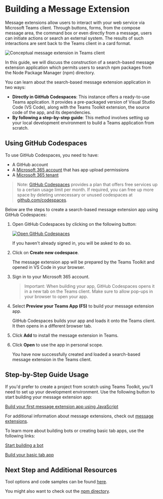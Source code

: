 # Building a Message Extension

Message extensions allow users to interact with your web service via Microsoft Teams client. Through buttons, forms, from the compose message area, the command box or even directly from a message, users can initiate actions or search an external system. The results of such interactions are sent back to the Teams client in a card format.

![Conceptual message extension in Teams client](https://learn.microsoft.com/en-us/microsoftteams/platform/assets/images/get-started/get-started-me.png)

In this guide, we will discuss the construction of a search-based message extension application which permits users to search npm packages from the Node Package Manager (npm) directory.

You can learn about the search-based message extension application in two ways:

- **Directly in GitHub Codespaces**: This instance offers a ready-to-use Teams application. It provides a pre-packaged version of Visual Studio Code (VS Code), along with the Teams Toolkit extension, the source code of the app, and its dependencies. 
- **By following a step-by-step guide**: This method involves setting up your local development environment to build a Teams application from scratch.

## Using GitHub Codespaces

To use GitHub Codespaces, you need to have:

- A GitHub account
- A [Microsoft 365 account](https://developer.microsoft.com/microsoft-365/dev-program) that has app upload permissions
- A [Microsoft 365 tenant](../concepts/build-and-test/prepare-your-o365-tenant.md)

> Note: [GitHub Codespaces](https://github.com/features/codespaces) provides a plan that offers free services up to a certain usage limit per month. If required, you can free up more space by deleting unnecessary or unused codespaces at [github.com/codespaces](https://github.com/codespaces).

Below are the steps to create a search-based message extension app using GitHub Codespaces:

1. Open GitHub Codespaces by clicking on the following button:

   [![Open GitHub Codespaces](https://github.com/codespaces/badge.svg)](https://github.com/codespaces/new?hide_repo_select=true&ref=v3&repo=348288141&machine=basicLinux32gb&location=WestUs2&devcontainer_path=.devcontainer%2Fnpm-search-message-extension-codespaces%2Fdevcontainer.json&resume=1)

   If you haven't already signed in, you will be asked to do so.
   
2. Click on **Create new codespace**.

   The message extension app will be prepared by the Teams Toolkit and opened in VS Code in your browser.

3. Sign in to your Microsoft 365 account.

   > Important: When building your app, GitHub Codespaces opens it in a new tab on the Teams client. Make sure to allow pop-ups in your browser to open your app.

4. Select **Preview your Teams App (F5)** to build your message extension app.

   GitHub Codespaces builds your app and loads it onto the Teams client. It then opens in a different browser tab.

5. Click **Add** to install the message extension in Teams.

6. Click **Open** to use the app in personal scope.

   You have now successfully created and loaded a search-based message extension in the Teams client.

## Step-by-Step Guide Usage

If you'd prefer to create a project from scratch using Teams Toolkit, you'll need to set up your development environment. Use the following button to start building your message extension app:

[Build your first message extension app using JavaScript](../sbs-gs-msgext.yml)

For additional information about message extensions, check out [message extensions](../messaging-extensions/what-are-messaging-extensions.md).

To learn more about building bots or creating basic tab apps, use the following links:

[Start building a bot](build-notification-bot.md)

[Build your basic tab app](build-basic-tab-app.md)

## Next Step and Additional Resources

Tool options and code samples can be found [here](tool-options-and-code-samples.md).

You might also want to check out the [npm directory](https://www.npmjs.com/).